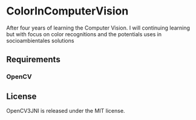 # ColorInComputerVision
After four years of learning the Computer Vision. I will continuing learning but with focus on color recognitions and the potentials uses in socioambientales solutions

## Requirements

### OpenCV

## License

OpenCV3JNI is released under the MIT license.
